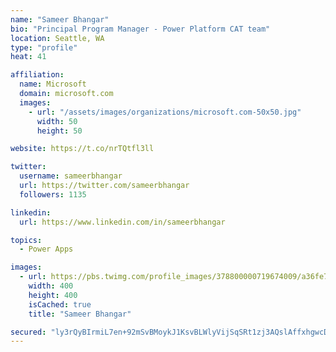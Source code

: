 ```yaml
---
name: "Sameer Bhangar"
bio: "Principal Program Manager - Power Platform CAT team"
location: Seattle, WA
type: "profile"
heat: 41

affiliation:
  name: Microsoft
  domain: microsoft.com
  images:
    - url: "/assets/images/organizations/microsoft.com-50x50.jpg"
      width: 50
      height: 50

website: https://t.co/nrTQtfl3ll

twitter:
  username: sameerbhangar
  url: https://twitter.com/sameerbhangar
  followers: 1135

linkedin:
  url: https://www.linkedin.com/in/sameerbhangar

topics:
  - Power Apps

images:
  - url: https://pbs.twimg.com/profile_images/378800000719674009/a36fe7ddfab1778b76e5793772e43798_400x400.jpeg
    width: 400
    height: 400
    isCached: true
    title: "Sameer Bhangar"

secured: "ly3rQyBIrmiL7en+92mSvBMoykJ1KsvBLWlyVijSqSRt1zj3AQslAffxhgwcDCqY3ZTOskW+IiNEyJ50yOmRiVof1EjgFtbE+Loi8XumAkvLiTaf1mTBEc9uTzQ1Asv5uV7QlqPw3AMn/XXPDOUP+QO7dpFKrUS9eA1XRwSRDIH5gxZnvVduC3hQAe/WvYD8My4pjaVAe6LBAR3uFyKf+Re0mMR66l6JB5fWE2GIHMLJyNmZhYSWjS1WGEIBD7o67nx8h7qcj4pkx+0LqcuLW0csZE3CkD7mRNaCXxJ71hELMv5oAUF5Eotp6TPqp5v2Ifty3SNLISjWWrMebRUfDvhifN4B22EuQZbv3fBheXj7SAVksD6pJor9VDnenxKFLXKpz7/0cXz9ATMnASdeN7LyOwCv8dBOYJWPQeC0ta4=;GMffP/cYdAVv76jG1/t9tw=="
---
```


